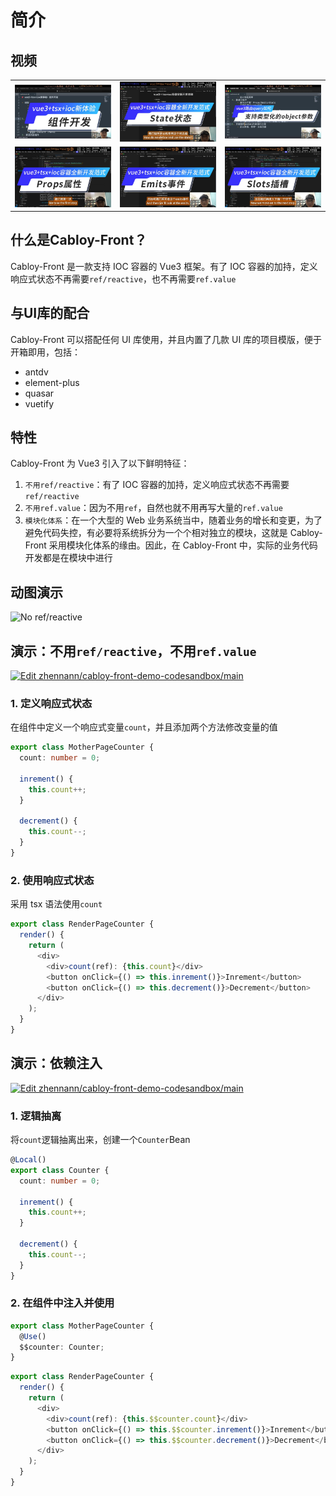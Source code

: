# 简介

## 视频

|                                                                                                |                                                                                                |                                                                                                              |
| ---------------------------------------------------------------------------------------------- | ---------------------------------------------------------------------------------------------- | ------------------------------------------------------------------------------------------------------------ |
| [![vue3+tsx+ioc新体验：组件开发][vue3+tsx+ioc-component-image]][vue3+tsx+ioc-component-url]    | [![vue3+tsx+ioc容器全新开发范式: State状态][vue3+tsx+ioc-state-image]][vue3+tsx+ioc-state-url] | [![vue3路由query如何支持类型化的object参数][vue3+tsx+ioc-query-object-image]][vue3+tsx+ioc-query-object-url] |
| [![vue3+tsx+ioc容器全新开发范式: Props属性][vue3+tsx+ioc-props-image]][vue3+tsx+ioc-props-url] | [![vue3+tsx+ioc容器全新开发范式: Emits事件][vue3+tsx+ioc-emits-image]][vue3+tsx+ioc-emits-url] | [![vue3+tsx+ioc容器全新开发范式: Slots插槽][vue3+tsx+ioc-slots-image]][vue3+tsx+ioc-slots-url]               |

[vue3+tsx+ioc-component-image]: ../../assets/cover/vue3+tsx+ioc-component.jpg
[vue3+tsx+ioc-component-url]: https://www.bilibili.com/video/BV1ky411a7A6/
[vue3+tsx+ioc-state-image]: ../../assets/cover/vue3+tsx+ioc-state.jpg
[vue3+tsx+ioc-state-url]: https://www.bilibili.com/video/BV14m411y7gx/
[vue3+tsx+ioc-query-object-image]: ../../assets/cover/vue3+tsx+ioc-query-object.jpg
[vue3+tsx+ioc-query-object-url]: https://www.bilibili.com/video/BV1bJ4m1w7Mb/
[vue3+tsx+ioc-props-image]: ../../assets/cover/vue3+tsx+ioc-props.jpg
[vue3+tsx+ioc-props-url]: https://www.bilibili.com/video/BV11z421U7MW/
[vue3+tsx+ioc-emits-image]: ../../assets/cover/vue3+tsx+ioc-emits.jpg
[vue3+tsx+ioc-emits-url]: https://www.bilibili.com/video/BV1W1421z7pu/
[vue3+tsx+ioc-slots-image]: ../../assets/cover/vue3+tsx+ioc-slots.jpg
[vue3+tsx+ioc-slots-url]: https://www.bilibili.com/video/BV1nm421u71x/

## 什么是Cabloy-Front？

Cabloy-Front 是一款支持 IOC 容器的 Vue3 框架。有了 IOC 容器的加持，定义响应式状态不再需要`ref/reactive`，也不再需要`ref.value`

## 与UI库的配合

Cabloy-Front 可以搭配任何 UI 库使用，并且内置了几款 UI 库的项目模版，便于开箱即用，包括：

- antdv
- element-plus
- quasar
- vuetify

## 特性

Cabloy-Front 为 Vue3 引入了以下鲜明特征：

1. `不用ref/reactive`：有了 IOC 容器的加持，定义响应式状态不再需要`ref/reactive`
2. `不用ref.value`：因为不用`ref`，自然也就不用再写大量的`ref.value`
3. `模块化体系`：在一个大型的 Web 业务系统当中，随着业务的增长和变更，为了避免代码失控，有必要将系统拆分为一个个相对独立的模块，这就是 Cabloy-Front 采用模块化体系的缘由。因此，在 Cabloy-Front 中，实际的业务代码开发都是在模块中进行

## 动图演示

![No ref/reactive](https://cabloy-1258265067.cos.ap-shanghai.myqcloud.com/image/state-no-ref-reactive.gif)

## 演示：不用`ref/reactive`，不用`ref.value`

[![Edit zhennann/cabloy-front-demo-codesandbox/main](https://codesandbox.io/static/img/play-codesandbox.svg)](https://codesandbox.io/p/github/zhennann/cabloy-front-demo-codesandbox/main?embed=1&file=%2Fsrc%2Fsuite%2Fa-demo%2Fmodules%2Fa-demo%2Fsrc%2Fpage%2Fcounter%2Fcontroller.ts)

### 1. 定义响应式状态

在组件中定义一个响应式变量`count`，并且添加两个方法修改变量的值

```typescript
export class MotherPageCounter {
  count: number = 0;

  inrement() {
    this.count++;
  }

  decrement() {
    this.count--;
  }
}
```

### 2. 使用响应式状态

采用 tsx 语法使用`count`

```typescript
export class RenderPageCounter {
  render() {
    return (
      <div>
        <div>count(ref): {this.count}</div>
        <button onClick={() => this.inrement()}>Inrement</button>
        <button onClick={() => this.decrement()}>Decrement</button>
      </div>
    );
  }
}
```

## 演示：依赖注入

[![Edit zhennann/cabloy-front-demo-codesandbox/main](https://codesandbox.io/static/img/play-codesandbox.svg)](https://codesandbox.io/p/github/zhennann/cabloy-front-demo-codesandbox/main?embed=1&file=%2Fsrc%2Fsuite%2Fa-demo%2Fmodules%2Fa-demo%2Fsrc%2Fpage%2Fcounter2%2Fcontroller.ts)

### 1. 逻辑抽离

将`count`逻辑抽离出来，创建一个`Counter`Bean

```typescript
@Local()
export class Counter {
  count: number = 0;

  inrement() {
    this.count++;
  }

  decrement() {
    this.count--;
  }
}
```

### 2. 在组件中注入并使用

```typescript
export class MotherPageCounter {
  @Use()
  $$counter: Counter;
}
```

```typescript
export class RenderPageCounter {
  render() {
    return (
      <div>
        <div>count(ref): {this.$$counter.count}</div>
        <button onClick={() => this.$$counter.inrement()}>Inrement</button>
        <button onClick={() => this.$$counter.decrement()}>Decrement</button>
      </div>
    );
  }
}
```
